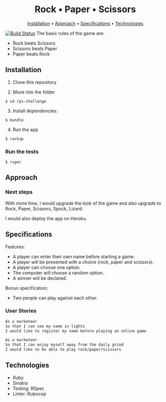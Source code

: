 <h1 align="center"> Rock • Paper • Scissors </h1>

<p align="center">
  <a href="#user-content-installation">Installation</a> •
  <a href="#user-content-approach">Approach</a> •
  <a href="#user-content-specifications">Specifications</a> •
  <a href="#user-content-technologies">Technologies</a> 
</p>

[![Build Status](https://travis-ci.com/Mezela/rps-challenge.svg?branch=master)](https://travis-ci.com/Mezela/rps-challenge)
The basic rules of the game are:
- Rock beats Scissors
- Scissors beats Paper
- Paper beats Rock


## Installation

1. Clone this repository

2. Move into the folder
```
$ cd rps-challenge
```

3. Install dependencies:
```
$ bundle
```

4. Run the app
```
$ rackup
```

### Run the tests

```
$ rspec
```

## Approach


### Next steps

With more time, I would upgrade the look of the game and also upgrade to Rock, Paper, Scissors, Spock, Lizard.

I would also deploy the app on Heroku.

## Specifications

Features:
- A player can enter their own name before starting a game.
- A player will be presented with a choice (rock, paper and scissors).
- A player can choose one option.
- The computer will choose a random option.
- A winner will be declared.

Bonus specification:
- Two people can play against each other.


### User Stories

```sh
As a marketeer
So that I can see my name in lights
I would like to register my name before playing an online game

As a marketeer
So that I can enjoy myself away from the daily grind
I would like to be able to play rock/paper/scissors
```

## Technologies

- Ruby
- Sinatra
- Testing: RSpec
- Linter: Rubocop
